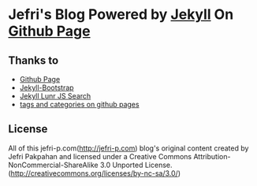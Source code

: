 # Jefri's Blog Powered by [Jekyll](http://jekyllrb.com/) On [Github Page](https://pages.github.com/)

## Thanks to
- [Github Page](https://pages.github.com/)
- [Jekyll-Bootstrap](http://jekyllbootstrap.com/)
- [Jekyll Lunr JS Search](https://github.com/slashdotdash/jekyll-lunr-js-search)
- [tags and categories on github pages](http://www.minddust.com/post/tags-and-categories-on-github-pages/)

## License

All of this jefri-p.com(http://jefri-p.com) blog's original content created by Jefri Pakpahan and licensed under a Creative Commons Attribution-NonCommercial-ShareAlike 3.0 Unported License.(http://creativecommons.org/licenses/by-nc-sa/3.0/) 
